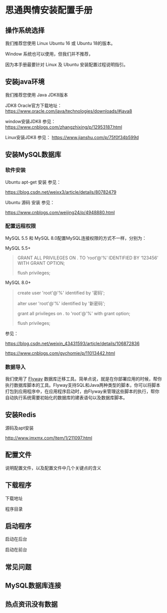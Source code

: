 # 思通舆情安装配置手册

## 操作系统选择
我们推荐您使用 Linux Ubuntu 16 或 Ubuntu 18的版本。

Window 系统也可以使用，但我们并不推荐，

因为本手册最要针对 Linux 及 Ubuntu 安装配置过程说明指引。

## 安装java环境

我们推荐您使用 Java JDK8版本

JDK8 Oracle官方下载地址：[https://www.oracle.com/java/technologies/downloads/#java8
](https://www.oracle.com/java/technologies/downloads/#java8)

window安装JDK8 参见：
https://www.cnblogs.com/zhangzhixing/p/12953187.html

Linux安装JDK8 参见：
https://www.jianshu.com/p/75f0f34b599d

## 安装MySQL数据库

### 软件安装
Ubuntu apt-get 安装 参见：<p>
https://blog.csdn.net/weixx3/article/details/80782479

Ubuntu 源码 安装 参见：<p>
https://www.cnblogs.com/weijing24/p/4948880.html

### 配置远程权限
MySQL 5.5 和 MySQL 8.0配置MySQL连接权限的方式不一样，分别为：

MySQL 5.5+

> GRANT ALL PRIVILEGES ON . TO ‘root’@’%’ IDENTIFIED BY ‘123456’ WITH GRANT OPTION;
> 
> flush privileges;

MySQL 8.0+


> create user 'root'@'%' identified by '密码';
> 
> alter user 'root'@'%' identified by '新密码';
> 
> grant all privileges on *.* to 'root'@'%' with grant option;
> 
> flush privileges;

参见：

https://blog.csdn.net/weixin_43431593/article/details/106872836

https://www.cnblogs.com/gychomie/p/11013442.html

### 数据导入
我们使用了 [Flyway](https://flywaydb.org/) 数据库迁移工具。简单点说，就是在你部署应用的时候，帮你执行数据库脚本的工具。Flyway支持SQL和Java两种类型的脚本，你可以将脚本打包到应用程序中，在应用程序启动时，由Flyway来管理这些脚本的执行，帮你自动执行系统需要初始化的数据库的建表语句以及数据库脚本。


## 安装Redis

源码及apt安装<p>
http://www.imxmx.com/Item/1/211097.html


## 配置文件
说明配置文件，以及配置文件中几个关键点的含义


## 下载程序

下载地址

程序目录

## 启动程序
启动在后台

启动在前台

## 常见问题

## MySQL数据库连接
## 热点资讯没有数据